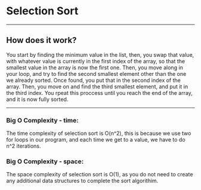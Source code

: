 # Selection Sort

---

## How does it work?

You start by finding the minimum value in the list, then, you swap that value, with whatever value is currently in the first index of the array, so that the smallest value in the array is now the first one. Then, you move along in your loop, and try to find the second smallest element other than the one we already sorted. Once found, you put that in the second index of the array. Then, you move on and find the third smallest element, and put it in the third index. You rpeat this proccess until you reach the end of the array, and it is now fully sorted.

---

### Big O Complexity - time:

The time complexity of selection sort is O(n^2), this is because we use two for loops in our program, and each time we get to a value, we have to do n^2 iterations.

### Big O Complexity - space:

The space complexity of selection sort is O(1), as you do not need to create any additional data structures to complete the sort algorithim.
